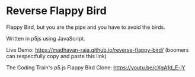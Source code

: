 # Reverse Flappy Bird

Flappy Bird, but you are the pipe and you have to avoid the birds.

Written in p5js using JavaScript.
 
Live Demo: https://madhavan-raja.github.io/reverse-flappy-bird/ (boomers can respectfully copy and paste this link)

The Coding Train's p5.js Flappy Bird Clone: https://youtu.be/cXgA1d_E-jY
